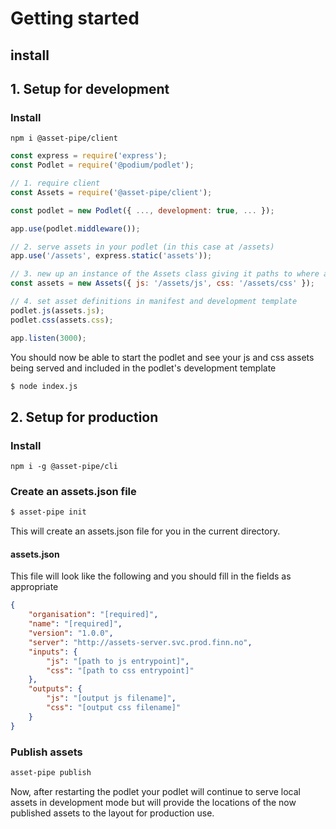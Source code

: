 # Getting started

## install

## 1. Setup for development

### Install

```
npm i @asset-pipe/client
```

```js
const express = require('express');
const Podlet = require('@podium/podlet');

// 1. require client
const Assets = require('@asset-pipe/client');

const podlet = new Podlet({ ..., development: true, ... });

app.use(podlet.middleware());

// 2. serve assets in your podlet (in this case at /assets)
app.use('/assets', express.static('assets'));

// 3. new up an instance of the Assets class giving it paths to where assets are being served
const assets = new Assets({ js: '/assets/js', css: '/assets/css' });

// 4. set asset definitions in manifest and development template
podlet.js(assets.js);
podlet.css(assets.css);

app.listen(3000);
```

You should now be able to start the podlet and see your js and css assets being served and included in the podlet's development template

```bash
$ node index.js
```

## 2. Setup for production

### Install

```
npm i -g @asset-pipe/cli
```

### Create an assets.json file

```sh
$ asset-pipe init
```

This will create an assets.json file for you in the current directory.

#### assets.json

This file will look like the following and you should fill in the fields as appropriate

```json
{
    "organisation": "[required]",
    "name": "[required]",
    "version": "1.0.0",
    "server": "http://assets-server.svc.prod.finn.no",
    "inputs": {
        "js": "[path to js entrypoint]",
        "css": "[path to css entrypoint]"
    },
    "outputs": {
        "js": "[output js filename]",
        "css": "[output css filename]"
    }
}
```

### Publish assets

```bash
asset-pipe publish
```

Now, after restarting the podlet your podlet will continue to serve local assets in development mode but will provide the locations of the now published assets
to the layout for production use.
